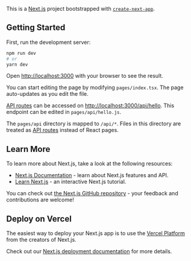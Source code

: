 This is a [Next.js](https://nextjs.org/) project bootstrapped with [`create-next-app`](https://github.com/vercel/next.js/tree/canary/packages/create-next-app).

## Getting Started

First, run the development server:

```bash
npm run dev
# or
yarn dev
```

Open [http://localhost:3000](http://localhost:3000) with your browser to see the result.

You can start editing the page by modifying `pages/index.tsx`. The page auto-updates as you edit the file.

[API routes](https://nextjs.org/docs/api-routes/introduction) can be accessed on [http://localhost:3000/api/hello](http://localhost:3000/api/hello). This endpoint can be edited in `pages/api/hello.js`.

The `pages/api` directory is mapped to `/api/*`. Files in this directory are treated as [API routes](https://nextjs.org/docs/api-routes/introduction) instead of React pages.

## Learn More

To learn more about Next.js, take a look at the following resources:

- [Next.js Documentation](https://nextjs.org/docs) - learn about Next.js features and API.
- [Learn Next.js](https://nextjs.org/learn) - an interactive Next.js tutorial.

You can check out [the Next.js GitHub repository](https://github.com/vercel/next.js/) - your feedback and contributions are welcome!

## Deploy on Vercel

The easiest way to deploy your Next.js app is to use the [Vercel Platform](https://vercel.com/new?utm_medium=default-template&filter=next.js&utm_source=create-next-app&utm_campaign=create-next-app-readme) from the creators of Next.js.

Check out our [Next.js deployment documentation](https://nextjs.org/docs/deployment) for more details.

<style>
    .product-btn{
        position: relative;
        width: 20px;
        height: 20px;
        padding: 5px;
        border: 1px solid #000;
        border-radius: 50%;
        background: none;
        cursor:pointer;
    }
    .product-btn:not(:last-child){
        margin-right: 5px;
    }
    .product-btn:hover{
        background-color: #000;
    }
    .product-btn:hover.product-btn:before{
        background-color: #fff;
    }
    .product-btn:hover.product-btn:after{
        background-color: #fff;
    }
    .product-btn:before, .product-btn:after{
        content: "";
        display: block;
		position: absolute;
		width: 30%;
		top: calc(50% - 1px);
		height: 2px;
		background-color: #000;
		left: calc(50% - 4.5px);
    }
    
    .add-btn-product-option:after{
        transform-origin: center;
		transform: rotate(90deg);
    }
    .form-type-number {
        position: relative;
        height: 35px;
        display: flex;
        align-items:center;
        margin-top: 10px;
       
    }
    .form-type-input {
        padding: 10px;
        border: 1px solid #000;
        border-radius: 4px;
        max-width: 40px;
        text-align: center;
    }
    .form-type-input::-webkit-inner-spin-button, 
    .form-type-input::-webkit-outer-spin-button { 
      -webkit-appearance: none;
    }
    .btn-input{
        position: relative;
        width: 20px;
        height: 20px;
        padding: 5px;
        border: 1px solid #000;
        border-radius: 50%;
        background: none;
        cursor:pointer;
        max-width: 30px;
        text-align: center;
    }
    .btn-input:before, .btn-input:after{
        content: "";
        display: block;
		position: absolute;
		width: 30%;
		top: calc(50% - 1px);
		height: 2px;
		background-color: #000;
		left: calc(50% - 4.5px);
    }
    .btn-plus:after{
        transform-origin: center;
		transform: rotate(90deg);
    }
    .btn-input:hover{
        background-color: #000;
    }
    .btn-input:hover.btn-input:before{
        background-color: #fff;
    }
    .btn-input:hover.btn-input:after{
        background-color: #fff;
    }
</style>

<script>
    document.onready = async ()=>{
        const MIN_ZAKAZs = [5, 1, 1, 1] // Минимальное количество в заказе
        const blockIDs = ['#rec491491247', '#rec490329273', '#rec490330554', '#rec490337073'] // ID блока куда нужно добавить функционал
        let iterator = 0
        for(const blockID of blockIDs){
            const MIN_ZAKAZ = MIN_ZAKAZs[iterator++]
            const product = await getElement(document, blockID)
            const productOption = await getElement(product, '.t-product__option')
            const price = await getElement(product, '.js-product-price')
            const startPrice = parseFloat(price.innerHTML)
            const addBtn = document.createElement('button')
            const removeBtn = document.createElement('button')
            const inputCount = document.createElement('input')
            const inputBox = document.createElement('div')
            inputCount.value = MIN_ZAKAZ
            inputCount.type = 'number'
            inputCount.classList.add('form-type-input')
            inputBox.classList.add('form-type-number')
            addBtn.classList.add('add-btn-product-option')
            addBtn.classList.add('product-btn')
            removeBtn.classList.add('remove-btn-product-option')
            removeBtn.classList.add('product-btn')
            const productSelect = await getElement(product,'select')
            const productSelectsWrapper = await getElement(product,'.js-product-controls-wrapper')
            productSelectsWrapper.insertAdjacentElement('beforeend', addBtn)
            productSelectsWrapper.insertAdjacentElement('beforeend', removeBtn)
            inputBox.insertAdjacentElement('beforeend', inputCount)
            inputBox.insertAdjacentHTML('afterbegin', '<button class="btn-input btn-minus" onclick="this.nextElementSibling.stepDown();this.nextElementSibling.dispatchEvent(new Event(\'input\'))"></button>')
            inputBox.insertAdjacentHTML('beforeend', '<button class="btn-input btn-plus" onclick="this.previousElementSibling.stepUp();this.previousElementSibling.dispatchEvent(new Event(\'input\'))"></button>')
            productOption.insertAdjacentElement('beforeend', inputBox)
            let childId = 0
            
            productSelect.onchange = (event)=>{
                updatePrice(price, startPrice, product)
            }
            addBtn.onclick = (event)=>{
                const productOptionClone = productOption.cloneNode(true)
                productOptionClone.setAttribute('data-clone-id', childId++)
                addBtn.insertAdjacentElement('beforebegin', productOptionClone)
                productOptionClone.querySelector('select').onchange = (event)=>{
                    updatePrice(price, startPrice, product)
                }
                productOptionClone.querySelector('input').oninput = (event) => {
                    if(!event.target.value || event.target.value <= MIN_ZAKAZ - 1){
                      event.target.value = MIN_ZAKAZ
                    }
                    updatePrice(price, startPrice, product)
                }
                
                updatePrice(price, startPrice, product)
            }
            removeBtn.onclick = (event)=>{
                const searchedClone = product.querySelector(`[data-clone-id="${childId-1}"]`)
                if(searchedClone){
                    childId--
                    productSelectsWrapper.removeChild(searchedClone)
                }
                updatePrice(price, startPrice, product)
            }
            inputCount.oninput = (event) => {
                if(!event.target.value || event.target.value <= MIN_ZAKAZ - 1){
                  event.target.value = MIN_ZAKAZ
                }
                updatePrice(price, startPrice, product)
            }

            updatePrice(price, startPrice, product)
        }
    }

    async function getElement(where, selector){
        if(where.querySelector(selector)){
            return where.querySelector(selector)
        }
        setTimeout(()=>{
            getElement(where, selector)
        }, 500)
    }
    function updatePrice(price, startPrice, product){
        setTimeout(()=>{
            const selects = product.querySelectorAll('select')
            let priceUpdated = 0
            for(const select of selects){
                const selectedOption = select.selectedOptions[0]
                const countInput = select.closest('.t-product__option').querySelector('input')
                let positionPrice = 0
                if(selectedOption.dataset.productVariantPrice === '') {
                    priceUpdated += startPrice * parseInt(countInput.value)
                    positionPrice = startPrice * parseInt(countInput.value)
                }
                else{
                    const sign = selectedOption.dataset.productVariantPrice[0]
                    const value = parseFloat(selectedOption.dataset.productVariantPrice.replace(sign, ''))
                    if(sign === '+'){
                        priceUpdated += (startPrice + value) * parseInt(countInput.value)
                        positionPrice = (startPrice + value) * parseInt(countInput.value)
                        
                    }
                    else if(sign === '-'){
                        priceUpdated += (startPrice - value) * parseInt(countInput.value)
                        positionPrice = (startPrice - value) * parseInt(countInput.value)
                    }
                }
                selectedOption.innerHTML = selectedOption.innerHTML.split('x')[0] + ` x${parseInt(countInput.value)}`+ ` - ${positionPrice} BYN`  
                selectedOption.value = selectedOption.innerHTML
            }
                
            price.innerHTML = priceUpdated
        }, 200)
    }
</script>
